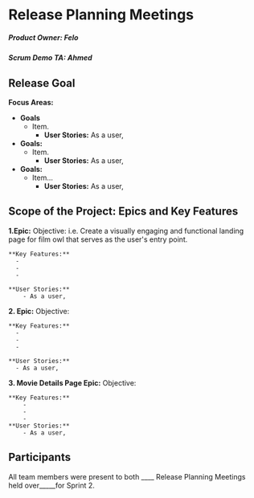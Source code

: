 # Release Planning Meetings

##### Product Owner: Felo 
##### Scrum Demo TA: Ahmed 

## Release Goal

**Focus Areas:**

- **Goals**
    - Item.
        - **User Stories:** As a user, 
- **Goals:**
    - Item. 
        - **User Stories:** As a user, 
- **Goals:**
    - Item...
        - **User Stories:** As a user, 

## Scope of the Project: Epics and Key Features

**1.Epic:**
Objective: i.e. Create a visually engaging and functional landing page for film owl that serves as the user's entry point.

    **Key Features:**
      - 
      - 
      - 
    
    **User Stories:**
    	- As a user, 

**2. Epic:**
Objective: 

    **Key Features:**
      - 
      - 
      - 
    
    **User Stories:**
      - As a user, 


**3. Movie Details Page Epic:**
Objective: 

    **Key Features:**
        -
        -
        -
    **User Stories:**
        - As a user,

## Participants
All team members were present to both ____ Release Planning Meetings held over_____for Sprint 2.
